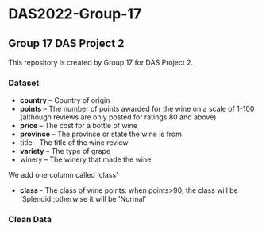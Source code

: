 # DAS2022-Group-17

## Group 17 DAS Project 2

This repository is created by Group 17 for DAS Project 2.

### Dataset

- **country** – Country of origin
- **points** – The number of points awarded for the wine on a scale of 1-100 (although reviews
are only posted for ratings 80 and above)
- **price** – The cost for a bottle of wine
- **province** – The province or state the wine is from
- title – The title of the wine review
- **variety** – The type of grape
- winery – The winery that made the wine

We add one column called 'class'

- **class** - The class of wine points: when points>90, the class will be 'Splendid';otherwise it will be 'Normal'

### Clean Data
